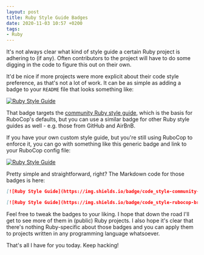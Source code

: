 ```yaml
---
layout: post
title: Ruby Style Guide Badges
date: 2020-11-03 10:57 +0200
tags:
- Ruby
---
```


It's not always clear what kind of style guide a certain Ruby project
is adhering to (if any). Often contributors to the project will have
to do some digging in the code to figure this out on their own.

It'd be nice if more projects were more explicit about their code
style preference, as that's not a lot of work. It can be as simple as
adding a badge to your `README` file that looks something like:

[![Ruby Style Guide](https://img.shields.io/badge/code_style-community-brightgreen.svg)](https://rubystyle.guide)

That badge targets the [community Ruby style
guide](https://rubystyle.guide), which is the basis for RuboCop's
defaults, but you can use a similar badge for other Ruby style guides
as well - e.g. those from GitHub and AirBnB.

If you have your own custom style guide, but you're still using RuboCop to enforce it, you can
go with something like this generic badge and link to your RuboCop config file:

[![Ruby Style Guide](https://img.shields.io/badge/code_style-rubocop-brightgreen.svg)](https://github.com/rubocop-hq/rubocop)

Pretty simple and straightforward, right? The Markdown code for those badges is here:

``` markdown
[![Ruby Style Guide](https://img.shields.io/badge/code_style-community-brightgreen.svg)](https://rubystyle.guide)

[![Ruby Style Guide](https://img.shields.io/badge/code_style-rubocop-brightgreen.svg)](https://github.com/rubocop-hq/rubocop)
```

Feel free to tweak the badges to your liking. I hope that down the road I'll get to see more of them in (public) Ruby projects.
I also hope it's clear that there's nothing Ruby-specific about those badges and you
can apply them to projects written in any programming language whatsoever.

That's all I have for you today. Keep hacking!
